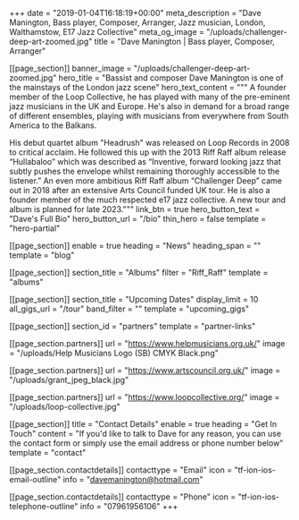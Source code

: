 +++
date = "2019-01-04T16:18:19+00:00"
meta_description = "Dave Manington, Bass player, Composer, Arranger, Jazz musician, London, Walthamstow, E17 Jazz Collective"
meta_og_image = "/uploads/challenger-deep-art-zoomed.jpg"
title = "Dave Manington | Bass player, Composer, Arranger"

[[page_section]]
banner_image = "/uploads/challenger-deep-art-zoomed.jpg"
hero_title = "Bassist and composer Dave Manington is one of the mainstays of the London jazz scene"
hero_text_content = """
A founder member of the Loop Collective, he has played with many of the pre-eminent jazz musicians in the UK and Europe. He's also in demand for a broad range of different ensembles, playing with musicians from everywhere from South America to the Balkans.

His debut quartet album "Headrush" was released on Loop Records in 2008 to critical acclaim. He followed this up with the 2013 Riff Raff album release “Hullabaloo” which was described as “Inventive, forward looking jazz that subtly pushes the envelope whilst remaining thoroughly accessible to the listener.” An even more ambitious Riff Raff album “Challenger Deep” came out in 2018 after an extensive Arts Council funded UK tour. He is also a founder member of the much respected e17 jazz collective.
A new tour and album is planned for late 2023."""
link_btn = true
hero_button_text = "Dave's Full Bio"
hero_button_url = "/bio"
thin_hero = false
template = "hero-partial"

[[page_section]]
enable = true
heading = "News"
heading_span = ""
template = "blog"

[[page_section]]
section_title = "Albums"
filter = "Riff_Raff"
template = "albums"

[[page_section]]
section_title = "Upcoming Dates"
display_limit = 10
all_gigs_url = "/tour"
band_filter = ""
template = "upcoming_gigs"

[[page_section]]
section_id = "partners"
template = "partner-links"

  [[page_section.partners]]
  url = "https://www.helpmusicians.org.uk/"
  image = "/uploads/Help Musicians Logo (SB) CMYK Black.png"

  [[page_section.partners]]
  url = "https://www.artscouncil.org.uk/"
  image = "/uploads/grant_jpeg_black.jpg"

  [[page_section.partners]]
  url = "https://www.loopcollective.org/"
  image = "/uploads/loop-collective.jpg"

[[page_section]]
title = "Contact Details"
enable = true
heading = "Get In Touch"
content = "If you'd like to talk to Dave for any reason, you can use the contact form or simply use the email address or phone number below"
template = "contact"

  [[page_section.contactdetails]]
  contacttype = "Email"
  icon = "tf-ion-ios-email-outline"
  info = "davemanington@hotmail.com"

  [[page_section.contactdetails]]
  contacttype = "Phone"
  icon = "tf-ion-ios-telephone-outline"
  info = "07961956106"
+++

